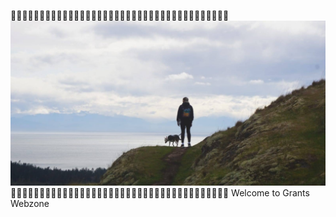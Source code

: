 :taco::taco::taco::taco::taco::taco::taco::taco::taco::taco::taco::taco::taco::taco::taco::taco::taco::taco::taco::taco::taco::taco::taco::taco::taco::taco::taco::taco::taco::taco::taco::taco::taco::taco::taco::taco::taco::taco:
![imagebrando](./images/banner.jpg)
:taco::taco::taco::taco::taco::taco::taco::taco::taco::taco::taco::taco::taco::taco::taco::taco::taco::taco::taco::taco::taco::taco::taco::taco::taco::taco::taco::taco::taco::taco::taco::taco::taco::taco::taco::taco::taco::taco:
Welcome to Grants Webzone